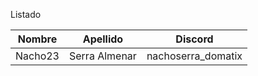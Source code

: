 Listado

| Nombre | Apellido | Discord |
| --- | --- | --- |
| Nacho23 | Serra Almenar | nachoserra_domatix |

